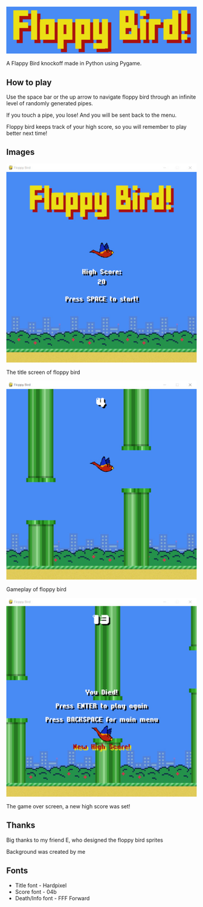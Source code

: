 ![Floppy Bird Title Image](imgs/title.jpg)

A Flappy Bird knockoff made in Python using Pygame.

## How to play

Use the space bar or the up arrow to navigate floppy bird through an infinite level of randomly generated pipes.

If you touch a pipe, you lose! And you will be sent back to the menu.

Floppy bird keeps track of your high score, so you will remember to play better next time!

## Images

![Floppy bird title screen](imgs/title_screen.jpg)

The title screen of floppy bird

![Floppy bird gameplay](imgs/gameplay.jpg)

Gameplay of floppy bird

![Floppy bird game over screen](imgs/game_over.jpg)

The game over screen, a new high score was set!

## Thanks

Big thanks to my friend E, who designed the floppy bird sprites

Background was created by me

## Fonts

+ Title font - Hardpixel
+ Score font - 04b
+ Death/Info font - FFF Forward
